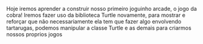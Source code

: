 Hoje iremos aprender a construir nosso primeiro joguinho arcade, o jogo da cobra!
Iremos fazer uso da biblioteca Turtle novamente, para mostrar e reforçar que não necessariamente ela tem que fazer algo envolvendo tartarugas, podemos manipular a classe Turtle e as demais para criarmos nossos proprios jogos